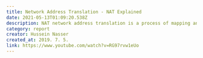 ```yaml
---
title: Network Address Translation - NAT Explained
date: 2021-05-13T01:09:20.538Z
description: NAT network address translation is a process of mapping an IP address or IP port pair to another IP address or IP: port. You might be wondering what a software engineer like me doing making a video on a low level networking concept? I have good reasons for that. NAT was originally designed to solve the ipv4 limited IP addresses, but since been used for port forwarding and layer 4 load balancing through the virtual ip address such as Haproxy thats why I decided to make a video about NAT from a software engineer view. In this video we will explain how NAT works and we will explain its applications. 
category: report
creator: Hussein Nasser
created_at: 2019. 7. 5.
link: https://www.youtube.com/watch?v=RG97rvw1eUo
---
```


